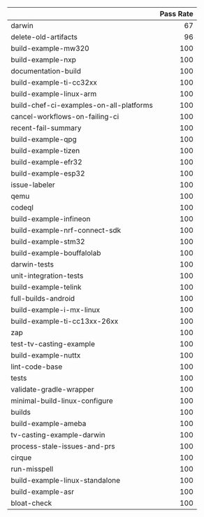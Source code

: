 |                                         |   Pass Rate |
|:----------------------------------------|------------:|
| darwin                                  |          67 |
| delete-old-artifacts                    |          96 |
| build-example-mw320                     |         100 |
| build-example-nxp                       |         100 |
| documentation-build                     |         100 |
| build-example-ti-cc32xx                 |         100 |
| build-example-linux-arm                 |         100 |
| build-chef-ci-examples-on-all-platforms |         100 |
| cancel-workflows-on-failing-ci          |         100 |
| recent-fail-summary                     |         100 |
| build-example-qpg                       |         100 |
| build-example-tizen                     |         100 |
| build-example-efr32                     |         100 |
| build-example-esp32                     |         100 |
| issue-labeler                           |         100 |
| qemu                                    |         100 |
| codeql                                  |         100 |
| build-example-infineon                  |         100 |
| build-example-nrf-connect-sdk           |         100 |
| build-example-stm32                     |         100 |
| build-example-bouffalolab               |         100 |
| darwin-tests                            |         100 |
| unit-integration-tests                  |         100 |
| build-example-telink                    |         100 |
| full-builds-android                     |         100 |
| build-example-i-mx-linux                |         100 |
| build-example-ti-cc13xx-26xx            |         100 |
| zap                                     |         100 |
| test-tv-casting-example                 |         100 |
| build-example-nuttx                     |         100 |
| lint-code-base                          |         100 |
| tests                                   |         100 |
| validate-gradle-wrapper                 |         100 |
| minimal-build-linux-configure           |         100 |
| builds                                  |         100 |
| build-example-ameba                     |         100 |
| tv-casting-example-darwin               |         100 |
| process-stale-issues-and-prs            |         100 |
| cirque                                  |         100 |
| run-misspell                            |         100 |
| build-example-linux-standalone          |         100 |
| build-example-asr                       |         100 |
| bloat-check                             |         100 |